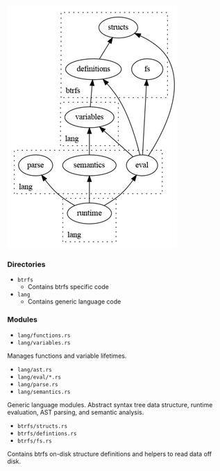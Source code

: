 ![](./dot/architecture.png)

### Directories

* `btrfs`
  * Contains btrfs specific code
* `lang`
  * Contains generic language code

### Modules

* `lang/functions.rs`
* `lang/variables.rs`

Manages functions and variable lifetimes.

* `lang/ast.rs`
* `lang/eval/*.rs`
* `lang/parse.rs`
* `lang/semantics.rs`

Generic language modules. Abstract syntax tree data structure, runtime
evaluation, AST parsing, and semantic analysis.

* `btrfs/structs.rs`
* `btrfs/defintions.rs`
* `btrfs/fs.rs`

Contains btrfs on-disk structure definitions and helpers to read data off disk.
